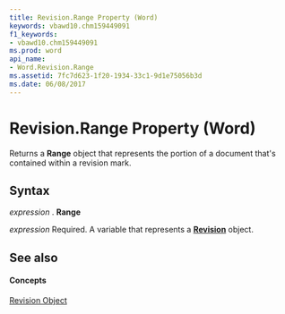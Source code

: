 ```yaml
---
title: Revision.Range Property (Word)
keywords: vbawd10.chm159449091
f1_keywords:
- vbawd10.chm159449091
ms.prod: word
api_name:
- Word.Revision.Range
ms.assetid: 7fc7d623-1f20-1934-33c1-9d1e75056b3d
ms.date: 06/08/2017
---
```



# Revision.Range Property (Word)

Returns a  **Range** object that represents the portion of a document that's contained within a revision mark.


## Syntax

 _expression_ . **Range**

 _expression_ Required. A variable that represents a **[Revision](Word.Revision.md)** object.


## See also


#### Concepts


[Revision Object](Word.Revision.md)

